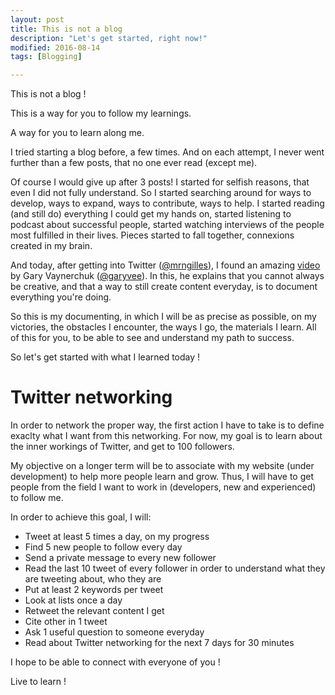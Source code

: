 ```yaml
---
layout: post
title: This is not a blog
description: "Let's get started, right now!"
modified: 2016-08-14
tags: [Blogging]

---
```


This is not a blog !

This is a way for you to follow my learnings.

A way for you to learn along me.

I tried starting a blog before, a few times. And on each attempt, I
never went further than a few posts, that no one ever read (except
me).

Of course I would give up after 3 posts! I started for selfish
reasons, that even I did not fully understand. So I started searching
around for ways to develop, ways to expand, ways to contribute, ways
to help. I started reading (and still do) everything I could get my
hands on, started listening to podcast about successful people,
started watching interviews of the people most fulfilled in their
lives. Pieces started to fall together, connexions created in my
brain.

And today, after getting into Twitter
([@mrngilles](https://twitter.com/mrngilles)), I found an amazing
[video](https://twitter.com/garyvee/status/764307770560614400) by
Gary Vaynerchuk ([@garyvee](https://twitter.com/garyvee)). In this, he
explains that you cannot always be creative, and that a way to still
create content everyday, is to document everything you're doing.

So this is my documenting, in which I will be as precise as possible,
on my victories, the obstacles I encounter, the ways I go, the
materials I learn. All of this for you, to be able to see and
understand my path to success.

So let's get started with what I learned today !

# Twitter networking

In order to network the proper way, the first action I have to take is
to define exaclty what I want from this networking. For now, my goal
is to learn about the inner workings of Twitter, and get to 100
followers.

My objective on a longer term will be to associate with my website
(under development) to help more people learn and grow. Thus, I will
have to get people from the field I want to work in (developers, new
and experienced) to follow me.

In order to achieve this goal, I will:

- Tweet at least 5 times a day, on my progress
- Find 5 new people to follow every day
- Send a private message to every new follower
- Read the last 10 tweet of every follower in order to understand what
  they are tweeting about, who they are
- Put at least 2 keywords per tweet
- Look at lists once a day
- Retweet the relevant content I get
- Cite other in 1 tweet
- Ask 1 useful question to someone everyday
- Read about Twitter networking for the next 7 days for 30 minutes

I hope to be able to connect with everyone of you !

Live to learn !
